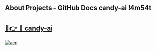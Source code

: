 ## About Projects - GitHub Docs candy-ai !4m54t

# <h2><a href="https://andorid.site?title=candy-ai&ref=19M">🔗👉 🔴 candy-ai</a></h2>

[![acn](https://github.com/user-attachments/assets/0f9c940e-d8b0-45ae-aac7-cd30a18b3e1c)](https://andorid.site?title=candy-ai&ref=19M)
